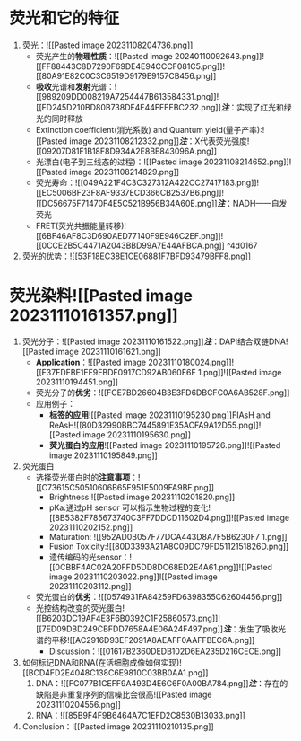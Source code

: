 # 荧光和它的特征
1. 荧光：![[Pasted image 20231108204736.png]]
	* 荧光产生的**物理性质**：![[Pasted image 20240110092643.png]]![[FF88443C8D7290F69DE4E94CCCF081C5.png]]![[80A91E82C0C3C6519D9179E9157CB456.png]]
	* **吸收**光谱和**发射**光谱：![[989209DD008219A7254447B613584331.png]]![[FD245D210BD80B738DF4E44FFEEBC232.png]]***注***：实现了红光和绿光的同时释放
	* Extinction coefficient(消光系数) and Quantum yield(量子产率):![[Pasted image 20231108212332.png]]***注***：X代表荧光强度![[09207D81F1B18F8D934A2E8BE843096A.png]]
	* 光漂白(电子到三线态的过程)：![[Pasted image 20231108214652.png]]![[Pasted image 20231108214829.png]]
	* 荧光寿命：![[049A221F4C3C327312A422CC27417183.png]]![[EC5006BF23F8AF9337ECD366CB2537B6.png]]![[DC56675F71470F4E5C521B956B34A60E.png]]***注***：NADH——自发荧光
	* FRET(荧光共振能量转移)![[6BF46AF8C3D690AED77140F9E946C2EF.png]]![[0CCE2B5C4471A2043BBD99A7E44AFBCA.png]] ^4d0167
2. 荧光的优势：![[53F18EC38E1CE06881F7BFD93479BFF8.png]]
# 荧光染料![[Pasted image 20231110161357.png]]
1. 荧光分子：![[Pasted image 20231110161522.png]]***注***：DAPI结合双链DNA![[Pasted image 20231110161621.png]]
	* **Application**：![[Pasted image 20231110180024.png]]![[F37FDFBE1EF9EBDF0917CD92AB060E6F 1.png]]![[Pasted image 20231110194451.png]]
	* 荧光分子的**优劣**：![[FCE7BD26604B3E3FD6DBCFC0A6AB528F.png]]
	* 应用例子：
		* **标签的应用**![[Pasted image 20231110195230.png]]FIAsH and ReAsH![[80D32990BBC7445891E35ACFA9A12D55.png]]![[Pasted image 20231110195630.png]]
		* **荧光蛋白的应用**![[Pasted image 20231110195726.png]]![[Pasted image 20231110195849.png]]
2. 荧光蛋白
	* 选择荧光蛋白时的**注意事项**：![[C73615C50510606B65F951E5009FA9BF.png]]
		* Brightness:![[Pasted image 20231110201820.png]]
		* pKa:通过pH sensor 可以指示生物过程的变化![[8B5382F785673740C3FF7DDCD11602D4.png]]![[Pasted image 20231110202152.png]]
		* Maturation: ![[952AD0B057F77DCA443D8A7F5B6230F7 1.png]]
		* Fusion Toxicity:![[80D3393A21A8C09DC79FD5112151826D.png]]
		* 遗传编码的光sensor：![[0CBBF4AC02A20FFD5DD8DC68ED2E4A61.png]]![[Pasted image 20231110203022.png]]![[Pasted image 20231110203112.png]]
	* 荧光蛋白的**优劣**：![[0574931FA84259FD6398355C62604456.png]]
	* 光控结构改变的荧光蛋白![[B6203DC19AF4E3F6B0392C1F25860573.png]]![[7ED09DBD249CBFDD7658A4E06A24F497.png]]***注***：发生了吸收光谱的平移![[AC2916D93EF2091A8AEAFF0AAFFBEC6A.png]]
		* Discussion：![[01617B2360DEDB102D6EA235D216CECE.png]]
3. 如何标记DNA和RNA(在活细胞成像如何实现)![[BCD4FD2E4048C138C6E9810C03BB0AA1.png]]
	1. DNA：![[FC077B1CEFF9A493D4E6C6F0A00BA784.png]]***注***：存在的缺陷是非重复序列的信噪比会很高![[Pasted image 20231110204556.png]]
	2. RNA：![[85B9F4F9B6464A7C1EFD2C8530B13033.png]]
4. Conclusion：![[Pasted image 20231110210135.png]]
